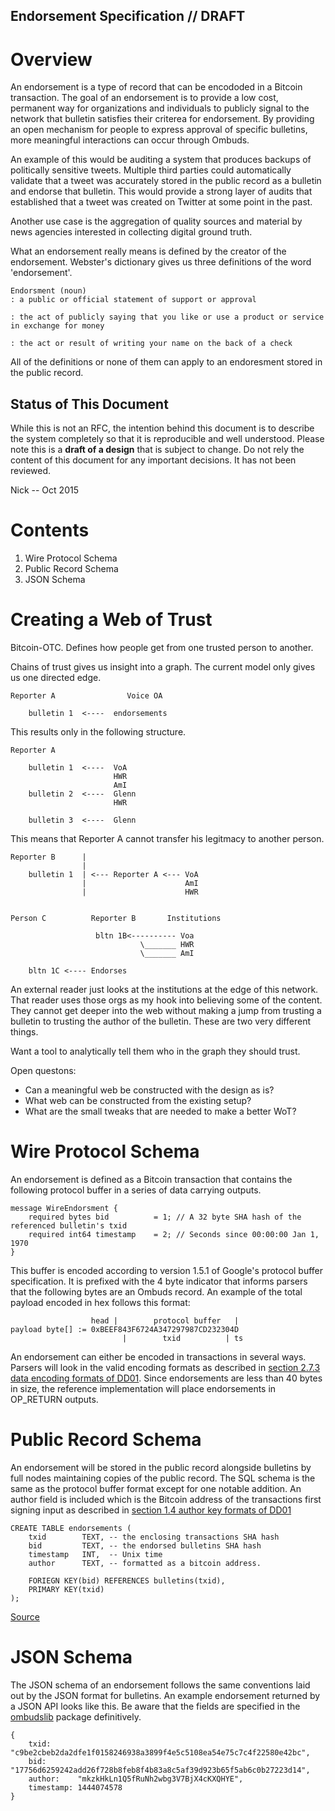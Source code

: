 <!-- title: Endorsment Def -->

Endorsement Specification // DRAFT
-------------------------

Overview
========
An endorsement is a type of record that can be encododed in a Bitcoin transaction.
The goal of an endorsement is to provide a low cost, permanent way for organizations and individuals to publicly signal to the network that bulletin satisfies their criterea for endorsement. 
By providing an open mechanism for people to express approval of specific bulletins, more meaningful interactions can occur through Ombuds.

An example of this would be auditing a system that produces backups of politically sensitive tweets.
Multiple third parties could automatically validate that a tweet was accurately stored in the public record as a bulletin and endorse that bulletin.
This would provide a strong layer of audits that established that a tweet was created on Twitter at some point in the past.

Another use case is the aggregation of quality sources and material by news agencies interested in collecting digital ground truth.

What an endorsement really means is defined by the creator of the endorsement. 
Webster's dictionary gives us three definitions of the word 'endorsement'. 

    Endorsment (noun)
    : a public or official statement of support or approval

    : the act of publicly saying that you like or use a product or service 
    in exchange for money

    : the act or result of writing your name on the back of a check



All of the definitions or none of them can apply to an endoresment stored in the public record.

Status of This Document
-----------------------
While this is not an RFC, the intention behind this document is to describe the system completely so that it is reproducible and well understood.
Please note this is a **draft of a design** that is subject to change. 
Do not rely the content of this document for any important decisions.
It has not been reviewed.

Nick -- Oct 2015

Contents
========
1. Wire Protocol Schema
2. Public Record Schema
3. JSON Schema

Creating a Web of Trust
=======================

Bitcoin-OTC. Defines how people get from one trusted person to another.

Chains of trust gives us insight into a graph.
The current model only gives us one directed edge.

    Reporter A                Voice OA                   

        bulletin 1  <----  endorsements

This results only in the following structure.
    
    Reporter A

        bulletin 1  <----  VoA
                           HWR
                           AmI
        bulletin 2  <----  Glenn
                           HWR

        bulletin 3  <----  Glenn
        
This means that Reporter A cannot transfer his legitmacy to another person.

    Reporter B      | 
                    |                         
        bulletin 1  | <--- Reporter A <--- VoA
                    |                      AmI 
                    |                      HWR 


    Person C          Reporter B       Institutions

                       bltn 1B<---------- Voa
                                 \_______ HWR
                                 \_______ AmI

        bltn 1C <---- Endorses


An external reader just looks at the institutions at the edge of this network.
That reader uses those orgs as my hook into believing some of the content.
They cannot get deeper into the web without making a jump from trusting a bulletin to trusting the author of the bulletin.
These are two very different things.

Want a tool to analytically tell them who in the graph they should trust.

Open questons: 
- Can a meaningful web be constructed with the design as is?
- What web can be constructed from the existing setup?
- What are the small tweaks that are needed to make a better WoT?              


Wire Protocol Schema
====================

An endorsement is defined as a Bitcoin transaction that contains the following protocol buffer in a series of data carrying outputs.

    message WireEndorsment {
        required bytes bid          = 1; // A 32 byte SHA hash of the referenced bulletin's txid
        required int64 timestamp    = 2; // Seconds since 00:00:00 Jan 1, 1970
    }

This buffer is encoded according to version 1.5.1 of Google's protocol buffer specification.
It is prefixed with the 4 byte indicator that informs parsers that the following bytes are an Ombuds record.
An example of the total payload encoded in hex follows this format:

                      head |        protocol buffer   |
    payload byte[] := 0xBEEF843F6724A347297987CD232304D
                             |        txid          | ts 

An endorsement can either be encoded in transactions in several ways.
Parsers will look in the valid encoding formats as described in [section 2.7.3 data encoding formats of DD01](/DD1).
Since endorsements are less than 40 bytes in size, the reference implementation will place endorsements in OP_RETURN outputs.

Public Record Schema
====================

An endorsement will be stored in the public record alongside bulletins by full nodes maintaining copies of the public record.
The SQL schema is the same as the protocol buffer format except for one notable addition.
An author field is included which is the Bitcoin address of the transactions first signing input as described in [section 1.4 author key formats of DD01](/DD01)

    CREATE TABLE endorsements (
        txid        TEXT, -- the enclosing transactions SHA hash
        bid         TEXT, -- the endorsed bulletins SHA hash
        timestamp   INT,  -- Unix time
        author      TEXT, -- formatted as a bitcoin address.

        FORIEGN KEY(bid) REFERENCES bulletins(txid),
        PRIMARY KEY(txid)
    );

[Source](https://github.com/soapboxsys/ombudslib/blob/master/protocol/schema.sql)

JSON Schema
===========

The JSON schema of an endorsement follows the same conventions laid out by the JSON format for bulletins.
An example endorsement returned by a JSON API looks like this. 
Be aware that the fields are specified in the [ombudslib](https://github.com/soapboxsys/ombudslib) package definitively.

    {
        txid:      "c9be2cbeb2da2dfe1f0158246938a3899f4e5c5108ea54e75c7c4f22580e42bc",
        bid:       "17756d6259242add26f728b8feb8f4b83a8c5af39d923b65f5ab6c0b27223d14",
        author:    "mkzkHkLn1Q5fRuNh2wbg3V7BjX4cKXQHYE",
        timestamp: 1444074578
    }


